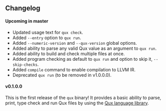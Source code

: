 ## Changelog

#### Upcoming in master

* Updated usage text for `qux check`.
* Added `--entry` option to `qux run`.
* Added `--numeric-version` and `--qux-version` global options.
* Added ability to parse any valid Qux value as an argument to `qux run`.
* Added ability to build and check multiple files at once.
* Added program checking as default to `qux run` and option to skip it, `--skip-checks`.
* Added `compile` command to enable compilation to LLVM IR.
* Deprecated `qux run` (to be removed in v1.0.0.0).

#### v0.1.0.0

This is the first release of the `qux` binary!
It provides a basic ability to parse, print, type check and run Qux files by using the [Qux language
    library](https://github.com/qux-lang/language-qux).

